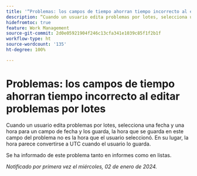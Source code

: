 ```yaml
---
title: '“Problemas: los campos de tiempo ahorran tiempo incorrecto al editar problemas por lotes”'
description: “Cuando un usuario edita problemas por lotes, selecciona una fecha y una hora para un campo de fecha y los guarda, la hora que se guarda en este campo del problema no es la hora que el usuario seleccionó. En su lugar, la hora parece convertirse a UTC cuando el usuario lo guarda.”
hidefromtoc: true
feature: Work Management
source-git-commit: 2d0e05921904f246c13cfa341e1039c85f1f2b1f
workflow-type: ht
source-wordcount: '135'
ht-degree: 100%

---
```



# Problemas: los campos de tiempo ahorran tiempo incorrecto al editar problemas por lotes

Cuando un usuario edita problemas por lotes, selecciona una fecha y una hora para un campo de fecha y los guarda, la hora que se guarda en este campo del problema no es la hora que el usuario seleccionó. En su lugar, la hora parece convertirse a UTC cuando el usuario lo guarda.

Se ha informado de este problema tanto en informes como en listas.

_Notificado por primera vez el miércoles, 02 de enero de 2024._
